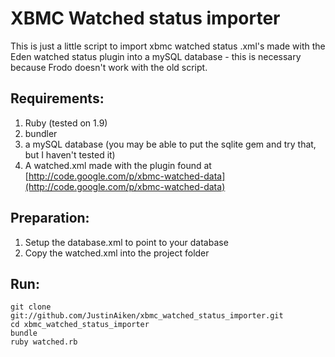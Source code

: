 XBMC Watched status importer
============================

This is just a little script to import xbmc watched status .xml's made with the Eden watched status plugin into a mySQL database - this is necessary because Frodo doesn't work with the old script.

Requirements:
-------------   
1) Ruby (tested on 1.9)   
2) bundler   
3) a mySQL database (you may be able to put the sqlite gem and try that, but I haven't tested it)   
4) A watched.xml made with the plugin found at [http://code.google.com/p/xbmc-watched-data](http://code.google.com/p/xbmc-watched-data)

Preparation:  
------------
1) Setup the database.xml to point to your database   
2) Copy the watched.xml into the project folder   
   
Run:
---
```
git clone git://github.com/JustinAiken/xbmc_watched_status_importer.git   
cd xbmc_watched_status_importer   
bundle   
ruby watched.rb
```
